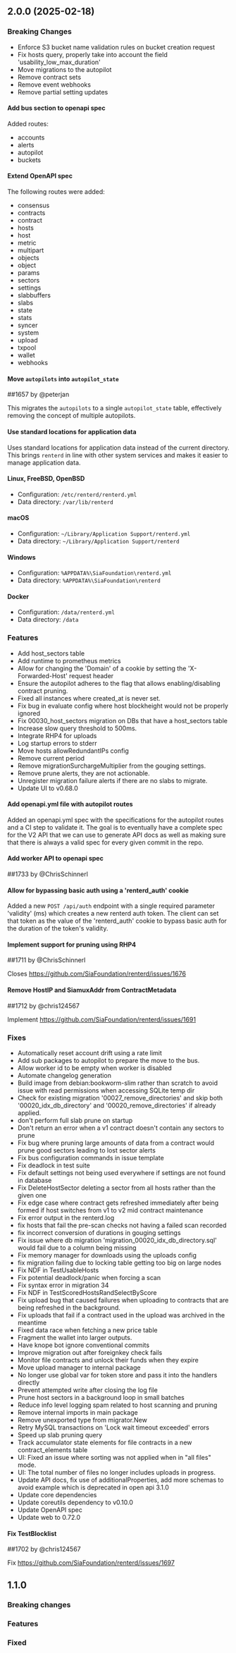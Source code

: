 ## 2.0.0 (2025-02-18)

### Breaking Changes

- Enforce S3 bucket name validation rules on bucket creation request
- Fix hosts query, properly take into account the field 'usability_low_max_duration'
- Move migrations to the autopilot
- Remove contract sets
- Remove event webhooks
- Remove partial setting updates

#### Add bus section to openapi spec

Added routes:
- accounts
- alerts
- autopilot
- buckets

#### Extend OpenAPI spec

The following routes were added:
- consensus
- contracts
- contract
- hosts
- host
- metric
- multipart
- objects
- object
- params
- sectors
- settings
- slabbuffers
- slabs
- state
- stats
- syncer
- system
- upload
- txpool
- wallet
- webhooks

#### Move `autopilots` into `autopilot_state`

##1657 by @peterjan

This migrates the `autopilots` to a single `autopilot_state` table, effectively removing the concept of multiple autopilots.

#### Use standard locations for application data

 Uses standard locations for application data instead of the current directory. This brings `renterd` in line with other system services and makes it easier to manage application data.

 #### Linux, FreeBSD, OpenBSD
 - Configuration: `/etc/renterd/renterd.yml`
 - Data directory: `/var/lib/renterd`

 #### macOS
 - Configuration: `~/Library/Application Support/renterd.yml`
 - Data directory: `~/Library/Application Support/renterd`

 #### Windows
 - Configuration: `%APPDATA%\SiaFoundation\renterd.yml`
 - Data directory: `%APPDATA%\SiaFoundation\renterd`

 #### Docker
 - Configuration: `/data/renterd.yml`
 - Data directory: `/data`

### Features

- Add host_sectors table
- Add runtime to prometheus metrics
- Allow for changing the 'Domain' of a cookie by setting the 'X-Forwarded-Host' request header
- Ensure the autopilot adheres to the flag that allows enabling/disabling contract pruning.
- Fixed all instances where created_at is never set.
- Fix bug in evaluate config where host blockheight would not be properly ignored
- Fix 00030_host_sectors migration on DBs that have a host_sectors table
- Increase slow query threshold to 500ms.
- Integrate RHP4 for uploads
- Log startup errors to stderr
- Move hosts allowRedundantIPs config
- Remove current period
- Remove migrationSurchargeMultiplier from the gouging settings.
- Remove prune alerts, they are not actionable.
- Unregister migration failure alerts if there are no slabs to migrate.
- Update UI to v0.68.0

#### Add openapi.yml file with autopilot routes

Added an openapi.yml spec with the specifications for the autopilot routes and a CI step to validate it. The goal is to eventually have a complete spec for the V2 API that we can use to generate API docs as well as making sure that there is always a valid spec for every given commit in the repo.

#### Add worker API to openapi spec

##1733 by @ChrisSchinnerl

#### Allow for bypassing basic auth using a 'renterd_auth' cookie

Added a new `POST /api/auth` endpoint with a single required parameter 'validity'
(ms) which creates a new renterd auth token. The client can set that token as
the value of the 'renterd_auth' cookie to bypass basic auth for the duration of
the token's validity.

#### Implement support for pruning using RHP4

##1711 by @ChrisSchinnerl

Closes https://github.com/SiaFoundation/renterd/issues/1676

#### Remove HostIP and SiamuxAddr from ContractMetadata

##1712 by @chris124567

Implement https://github.com/SiaFoundation/renterd/issues/1691

### Fixes

- Automatically reset account drift using a rate limit
- Add sub packages to autopilot to prepare the move to the bus.
- Allow worker id to be empty when worker is disabled
- Automate changelog generation
- Build image from debian:bookworm-slim rather than scratch to avoid issue with read permissions when accessing SQLite temp dir
- Check for existing migration '00027_remove_directories' and skip both '00020_idx_db_directory' and '00020_remove_directories' if already applied.
- don't perform full slab prune on startup
- Don't return an error when a v1 contract doesn't contain any sectors to prune
- Fix bug where pruning large amounts of data from a contract would prune good sectors leading to lost sector alerts
- Fix bus configuration commands in issue template
- Fix deadlock in test suite
- Fix default settings not being used everywhere if settings are not found in database
- Fix DeleteHostSector deleting a sector from all hosts rather than the given one
- Fix edge case where contract gets refreshed immediately after being formed if host switches from v1 to v2 mid contract maintenance
- Fix error output in the renterd.log
- fix hosts that fail the pre-scan checks not having a failed scan recorded
- fix incorrect conversion of durations in gouging settings
- Fix issue where db migration 'migration_00020_idx_db_directory.sql' would fail due to a column being missing
- Fix memory manager for downloads using the uploads config
- fix migration failing due to locking table getting too big on large nodes
- Fix NDF in TestUsableHosts
- Fix potential deadlock/panic when forcing a scan
- Fix syntax error in migration 34
- Fix NDF in TestScoredHostsRandSelectByScore
- Fix upload bug that caused failures when uploading to contracts that are being refreshed in the background.
- Fix uploads that fail if a contract used in the upload was archived in the meantime
- Fixed data race when fetching a new price table
- Fragment the wallet into larger outputs.
- Have knope bot ignore conventional commits
- Improve migration out after foreignkey check fails
- Monitor file contracts and unlock their funds when they expire
- Move upload manager to internal package
- No longer use global var for token store and pass it into the handlers directly
- Prevent attempted write after closing the log file
- Prune host sectors in a background loop in small batches
- Reduce info level logging spam related to host scanning and pruning
- Remove internal imports in main package
- Remove unexported type from migrator.New
- Retry MySQL transactions on 'Lock wait timeout exceeded' errors
- Speed up slab pruning query
- Track accumulator state elements for file contracts in a new contract_elements table
- UI: Fixed an issue where sorting was not applied when in "all files" mode.
- UI: The total number of files no longer includes uploads in progress.
- Update API docs, fix use of additionalProperties, add more schemas to avoid example which is deprecated in open api 3.1.0
- Update core dependencies
- Update coreutils dependency to v0.10.0
- Update OpenAPI spec
- Update web to 0.72.0

#### Fix TestBlocklist

##1702 by @chris124567

Fix https://github.com/SiaFoundation/renterd/issues/1697

## 1.1.0

### Breaking changes

### Features

### Fixed
